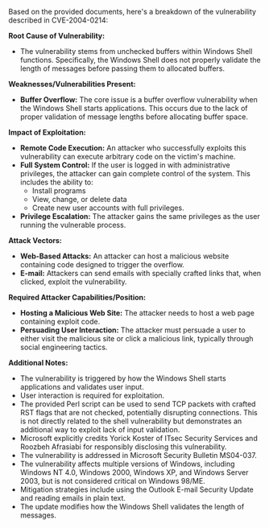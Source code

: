 Based on the provided documents, here's a breakdown of the vulnerability described in CVE-2004-0214:

**Root Cause of Vulnerability:**
- The vulnerability stems from unchecked buffers within Windows Shell functions. Specifically, the Windows Shell does not properly validate the length of messages before passing them to allocated buffers.

**Weaknesses/Vulnerabilities Present:**
- **Buffer Overflow:** The core issue is a buffer overflow vulnerability when the Windows Shell starts applications. This occurs due to the lack of proper validation of message lengths before allocating buffer space.

**Impact of Exploitation:**
- **Remote Code Execution:** An attacker who successfully exploits this vulnerability can execute arbitrary code on the victim's machine.
- **Full System Control:** If the user is logged in with administrative privileges, the attacker can gain complete control of the system. This includes the ability to:
    - Install programs
    - View, change, or delete data
    - Create new user accounts with full privileges.
- **Privilege Escalation:** The attacker gains the same privileges as the user running the vulnerable process.

**Attack Vectors:**
- **Web-Based Attacks:** An attacker can host a malicious website containing code designed to trigger the overflow.
- **E-mail:** Attackers can send emails with specially crafted links that, when clicked, exploit the vulnerability.

**Required Attacker Capabilities/Position:**
- **Hosting a Malicious Web Site:** The attacker needs to host a web page containing exploit code.
- **Persuading User Interaction:** The attacker must persuade a user to either visit the malicious site or click a malicious link, typically through social engineering tactics.

**Additional Notes:**

-   The vulnerability is triggered by how the Windows Shell starts applications and validates user input.
-   User interaction is required for exploitation.
-   The provided Perl script can be used to send TCP packets with crafted RST flags that are not checked, potentially disrupting connections. This is not directly related to the shell vulnerability but demonstrates an additional way to exploit lack of input validation.
-   Microsoft explicitly credits Yorick Koster of ITsec Security Services and Roozbeh Afrasiabi for responsibly disclosing this vulnerability.
-   The vulnerability is addressed in Microsoft Security Bulletin MS04-037.
-   The vulnerability affects multiple versions of Windows, including Windows NT 4.0, Windows 2000, Windows XP, and Windows Server 2003, but is not considered critical on Windows 98/ME.
-   Mitigation strategies include using the Outlook E-mail Security Update and reading emails in plain text.
-   The update modifies how the Windows Shell validates the length of messages.